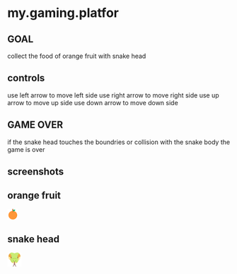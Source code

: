 # my.gaming.platfor
## GOAL
collect the food of orange fruit with snake head

## controls
use left arrow to move left side 
use right arrow to move right side 
use up arrow to move up side 
use down arrow to move down side 

## GAME OVER
if the snake head touches the boundries or collision with the snake body the game is over

## screenshots

## orange fruit
![Title screen](https://github.com/Vidyasagar5566/my.gaming.platform/blob/main/orange-juice.png)

##  snake head

![Title screen](https://github.com/Vidyasagar5566/my.gaming.platform/blob/main/python%20(1).png)
